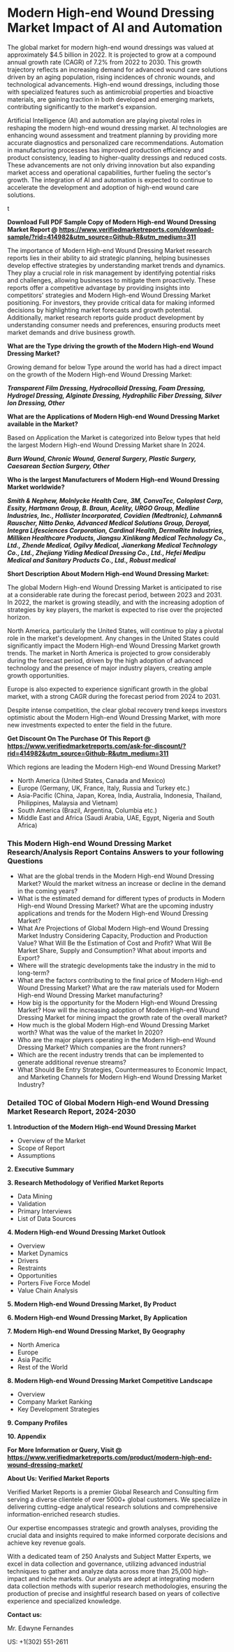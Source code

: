 <meta name="title" content="Global Modern High-end Wound Dressing Market Impact of AI and Automation"><meta name="description" content="The global market for modern high-end wound dressings was valued at approximately $4.5 billion in 2022. It is projected to grow at a compound annual growth rate (CAGR)"><meta name="title" content="Modern High-end Wound Dressing Market Size, Share, Scope, Trends, Growth, Opportunities, Analysis, Forecast"><h1>Modern High-end Wound Dressing Market Impact of AI and Automation</h1><p>The global market for modern high-end wound dressings was valued at approximately $4.5 billion in 2022. It is projected to grow at a compound annual growth rate (CAGR) of 7.2% from 2022 to 2030. This growth trajectory reflects an increasing demand for advanced wound care solutions driven by an aging population, rising incidences of chronic wounds, and technological advancements. High-end wound dressings, including those with specialized features such as antimicrobial properties and bioactive materials, are gaining traction in both developed and emerging markets, contributing significantly to the market's expansion.</p><p>Artificial Intelligence (AI) and automation are playing pivotal roles in reshaping the modern high-end wound dressing market. AI technologies are enhancing wound assessment and treatment planning by providing more accurate diagnostics and personalized care recommendations. Automation in manufacturing processes has improved production efficiency and product consistency, leading to higher-quality dressings and reduced costs. These advancements are not only driving innovation but also expanding market access and operational capabilities, further fueling the sector's growth. The integration of AI and automation is expected to continue to accelerate the development and adoption of high-end wound care solutions.</p>t</p><p id="" class=""><strong>Download Full PDF Sample Copy of Modern High-end Wound Dressing Market Report @ <a href="https://www.verifiedmarketreports.com/download-sample/?rid=414982&utm_source=Github-R&utm_medium=311" target="_blank">https://www.verifiedmarketreports.com/download-sample/?rid=414982&utm_source=Github-R&utm_medium=311</a></strong></p><p>The importance of&nbsp;Modern High-end Wound Dressing Market research reports lies in their ability to aid strategic planning, helping businesses develop effective strategies by understanding market trends and dynamics. They play a crucial role in risk management by identifying potential risks and challenges, allowing businesses to mitigate them proactively. These reports offer a competitive advantage by providing insights into competitors' strategies and Modern High-end Wound Dressing Market positioning. For investors, they provide critical data for making informed decisions by highlighting market forecasts and growth potential. Additionally, market research reports guide product development by understanding consumer needs and preferences, ensuring products meet market demands and drive business growth.</p><p><strong>What are the&nbsp;Type driving the growth of the Modern High-end Wound Dressing Market?</strong></p><p id="" class="">Growing demand for below Type around the world has had a direct impact on the growth of the Modern High-end Wound Dressing Market:</p><em><strong>Transparent Film Dressing, Hydrocolloid Dressing, Foam Dressing, Hydrogel Dressing, Alginate Dressing, Hydrophilic Fiber Dressing, Silver Ion Dressing, Other</strong></em></p><strong>What are the&nbsp;Applications&nbsp;of Modern High-end Wound Dressing Market available in the Market?</strong></p><p id="" class="">Based on Application the Market is categorized into Below types that held the largest Modern High-end Wound Dressing Market share In 2024.</p><em><strong>Burn Wound, Chronic Wound, General Surgery, Plastic Surgery, Caesarean Section Surgery, Other</strong></em></p><strong>Who is the largest Manufacturers of Modern High-end Wound Dressing Market worldwide?</strong></p><p><em><strong>Smith & Nephew, Molnlycke Health Care, 3M, ConvaTec, Coloplast Corp, Essity, Hartmann Group, B. Braun, Acelity, URGO Group, Medline Industries, Inc., Hollister Incorporated, Covidien (Medtronic), Lohmann& Rauscher, Nitto Denko, Advanced Medical Solutions Group, Deroyal, Integra Lifesciences Corporation, Cardinal Health, DermaRite Industries, Milliken Healthcare Products, Jiangsu Xinlikang Medical Technology Co., Ltd., Zhende Medical, Ogilvy Medical, Jianerkang Medical Technology Co., Ltd., Zhejiang Yiding Medical Dressing Co., Ltd., Hefei Medipu Medical and Sanitary Products Co., Ltd., Robust medical</strong></em></p><p id="" class=""><strong>Short Description About Modern High-end Wound Dressing Market:</strong></p><p>The global Modern High-end Wound Dressing Market is anticipated to rise at a considerable rate during the forecast period, between 2023 and 2031. In 2022, the market is growing steadily, and with the increasing adoption of strategies by key players, the market is expected to rise over the projected horizon.</p><p>North America, particularly the United States, will continue to play a pivotal role in the market's development. Any changes in the United States could significantly impact the Modern High-end Wound Dressing Market growth trends. The market in North America is projected to grow considerably during the forecast period, driven by the high adoption of advanced technology and the presence of major industry players, creating ample growth opportunities.</p><p>Europe is also expected to experience significant growth in the global market, with a strong CAGR during the forecast period from 2024 to 2031.</p><p>Despite intense competition, the clear global recovery trend keeps investors optimistic about the Modern High-end Wound Dressing Market, with more new investments expected to enter the field in the future.</p><p id="" class=""><strong>Get Discount On The Purchase Of This Report @ <a href="https://www.verifiedmarketreports.com/ask-for-discount/?rid=414982&utm_source=Github-R&utm_medium=311" target="_blank">https://www.verifiedmarketreports.com/ask-for-discount/?rid=414982&utm_source=Github-R&utm_medium=311</a></strong></p>Which regions are leading the Modern High-end Wound Dressing Market?</p><ul><li>North America (United States, Canada and Mexico)</li><li>Europe (Germany, UK, France, Italy, Russia and Turkey etc.)</li><li>Asia-Pacific (China, Japan, Korea, India, Australia, Indonesia, Thailand, Philippines, Malaysia and Vietnam)</li><li>South America (Brazil, Argentina, Columbia etc.)</li><li>Middle East and Africa (Saudi Arabia, UAE, Egypt, Nigeria and South Africa)</li></ul><h3 id="" class="">This Modern High-end Wound Dressing Market Research/Analysis Report Contains Answers to your following Questions</h3><ul><li>What are the global trends in the Modern High-end Wound Dressing Market? Would the market witness an increase or decline in the demand in the coming years?</li><li>What is the estimated demand for different types of products in Modern High-end Wound Dressing Market? What are the upcoming industry applications and trends for the Modern High-end Wound Dressing Market?</li><li>What Are Projections of Global Modern High-end Wound Dressing Market Industry Considering Capacity, Production and Production Value? What Will Be the Estimation of Cost and Profit? What Will Be Market Share, Supply and Consumption? What about imports and Export?</li><li>Where will the strategic developments take the industry in the mid to long-term?</li><li>What are the factors contributing to the final price of Modern High-end Wound Dressing Market? What are the raw materials used for Modern High-end Wound Dressing Market manufacturing?</li><li>How big is the opportunity for the Modern High-end Wound Dressing Market? How will the increasing adoption of Modern High-end Wound Dressing Market for mining impact the growth rate of the overall market?</li><li>How much is the global Modern High-end Wound Dressing Market worth? What was the value of the market In 2020?</li><li>Who are the major players operating in the Modern High-end Wound Dressing Market? Which companies are the front runners?</li><li>Which are the recent industry trends that can be implemented to generate additional revenue streams?</li><li>What Should Be Entry Strategies, Countermeasures to Economic Impact, and Marketing Channels for Modern High-end Wound Dressing Market Industry?</li></ul><h3 id="" class="">Detailed TOC of Global Modern High-end Wound Dressing Market Research Report, 2024-2030</h3><p id="" class=""><strong>1. Introduction of the Modern High-end Wound Dressing Market</strong></p><ul><li>Overview of the Market</li><li>Scope of Report</li><li>Assumptions</li></ul><p id="" class=""><strong>2. Executive Summary</strong></p><p id="" class=""><strong>3. Research Methodology of Verified Market Reports</strong></p><ul><li>Data Mining</li><li>Validation</li><li>Primary Interviews</li><li>List of Data Sources</li></ul><p id="" class=""><strong>4. Modern High-end Wound Dressing Market Outlook</strong></p><ul><li>Overview</li><li>Market Dynamics</li><li>Drivers</li><li>Restraints</li><li>Opportunities</li><li>Porters Five Force Model</li><li>Value Chain Analysis</li></ul><p id="" class=""><strong>5. Modern High-end Wound Dressing Market, By Product</strong></p><p id="" class=""><strong>6. Modern High-end Wound Dressing Market, By Application</strong></p><p id="" class=""><strong>7. Modern High-end Wound Dressing Market, By Geography</strong></p><ul><li>North America</li><li>Europe</li><li>Asia Pacific</li><li>Rest of the World</li></ul><p id="" class=""><strong>8. Modern High-end Wound Dressing Market Competitive Landscape</strong></p><ul><li>Overview</li><li>Company Market Ranking</li><li>Key Development Strategies</li></ul><p id="" class=""><strong>9. Company Profiles</strong></p><p id="" class=""><strong>10. Appendix</strong></p><p id="" class=""><strong>For More Information or Query, Visit @ <a href="https://www.verifiedmarketreports.com/product/modern-high-end-wound-dressing-market/" target="_blank">https://www.verifiedmarketreports.com/product/modern-high-end-wound-dressing-market/</a></strong></p><p id="" class=""><strong>About Us: Verified Market Reports</strong></p><p id="" class="">Verified Market Reports is a premier Global Research and Consulting firm serving a diverse clientele of over 5000+ global customers. We specialize in delivering cutting-edge analytical research solutions and comprehensive information-enriched research studies.</p><p id="" class="">Our expertise encompasses strategic and growth analyses, providing the crucial data and insights required to make informed corporate decisions and achieve key revenue goals.</p><p id="" class="">With a dedicated team of 250 Analysts and Subject Matter Experts, we excel in data collection and governance, utilizing advanced industrial techniques to gather and analyze data across more than 25,000 high-impact and niche markets. Our analysts are adept at integrating modern data collection methods with superior research methodologies, ensuring the production of precise and insightful research based on years of collective experience and specialized knowledge.</p><p id="" class=""><strong>Contact us:</strong></p><p id="" class="">Mr. Edwyne Fernandes</p><p id="" class="">US: +1(302) 551-2611</p>